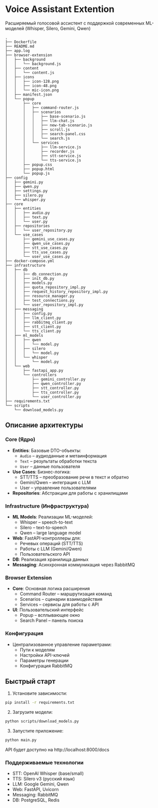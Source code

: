 # Voice Assistant Extention

Расширяемый голосовой ассистент с поддержкой современных ML-моделей (Whisper, Silero, Gemini, Qwen)

```
.
├── Dockerfile
├── README.md
├── app.log
├── browser-extension
│   ├── background
│   │   └── background.js
│   ├── content
│   │   └── content.js
│   ├── icons
│   │   ├── icon-128.png
│   │   ├── icon-48.png
│   │   └── mic-icon.png
│   ├── manifest.json
│   └── popup
│       ├── core
│       │   ├── command-router.js
│       │   ├── scenarios
│       │   │   ├── base-scenario.js
│       │   │   ├── llm-chat.js
│       │   │   ├── new-tab-scenario.js
│       │   │   ├── scroll.js
│       │   │   ├── search-panel.css
│       │   │   └── search.js
│       │   └── services
│       │       ├── llm-service.js
│       │       ├── recorder.js
│       │       ├── stt-service.js
│       │       └── tts-service.js
│       ├── popup.css
│       ├── popup.html
│       └── popup.js
├── config
│   ├── gemini.py
│   ├── qwen.py
│   ├── settings.py
│   ├── silero.py
│   └── whisper.py
├── core
│   ├── entities
│   │   ├── audio.py
│   │   ├── text.py
│   │   └── user.py
│   ├── repositories
│   │   └── user_repository.py
│   └── use_cases
│       ├── gemini_use_cases.py
│       ├── qwen_use_cases.py
│       ├── stt_use_cases.py
│       ├── tts_use_cases.py
│       └── user_use_cases.py
├── docker-compose.yml
├── infrastructure
│   ├── db
│   │   ├── db_connection.py
│   │   ├── init_db.py
│   │   ├── models.py
│   │   ├── quota_repository_impl.py
│   │   ├── request_history_repository_impl.py
│   │   ├── resource_manager.py
│   │   ├── test_connections.py
│   │   └── user_repository_impl.py
│   ├── messaging
│   │   ├── config.py
│   │   ├── llm_client.py
│   │   ├── rabbitmq_client.py
│   │   ├── stt_client.py
│   │   └── tts_client.py
│   ├── ml_models
│   │   ├── qwen
│   │   │   └── model.py
│   │   ├── silero
│   │   │   └── model.py
│   │   └── whisper
│   │       └── model.py
│   └── web
│       ├── fastapi_app.py
│       └── controllers
│           ├── gemini_controller.py
│           ├── qwen_controller.py
│           ├── stt_controller.py
│           ├── tts_controller.py
│           └── user_controller.py
├── requirements.txt
└── scripts
    └── download_models.py
```

## Описание архитектуры

### Core (Ядро)
- **Entities**: Базовые DTO-объекты:
  - `Audio` – аудиоданные и метаинформация
  - `Text` – результаты обработки текста
  - `User` – данные пользователя
- **Use Cases**: Бизнес-логика:
  - STT/TTS – преобразование речи в текст и обратно
  - Gemini/Qwen – интеграция с LLM
  - User – управление пользователями
- **Repositories**: Абстракции для работы с хранилищами

### Infrastructure (Инфраструктура)
- **ML Models**: Реализации ML-моделей:
  - Whisper – speech-to-text
  - Silero – text-to-speech
  - Qwen – large language model
- **Web**: FastAPI-контроллеры для:
  - Речевых операций (STT/TTS)
  - Работы с LLM (Gemini/Qwen)
  - Пользовательского API
- **DB**: Реализация хранилища данных
- **Messaging**: Асинхронная коммуникация через RabbitMQ

### Browser Extension
- **Core**: Основная логика расширения
  - Command Router – маршрутизация команд
  - Scenarios – сценарии взаимодействия
  - Services – сервисы для работы с API
- **UI**: Пользовательский интерфейс
  - Popup – всплывающее окно
  - Search Panel – панель поиска

### Конфигурация
- Централизованное управление параметрами:
  - Пути к моделям
  - Настройки API-ключей
  - Параметры генерации
  - Конфигурация RabbitMQ

## Быстрый старт
1. Установите зависимости:
```bash
pip install -r requirements.txt
```

2. Загрузите модели:
```bash
python scripts/download_models.py
```

3. Запустите приложение:
```bash
python main.py
```

API будет доступно на http://localhost:8000/docs

### Поддерживаемые технологии
- STT: OpenAI Whisper (base/small)
- TTS: Silero v3 (русский язык)
- LLM: Google Gemini, Qwen
- Web: FastAPI, Uvicorn
- Messaging: RabbitMQ
- DB: PostgreSQL, Redis